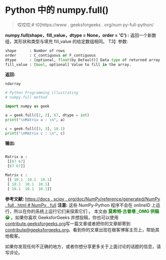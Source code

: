 # Python 中的 numpy.full()

> 哎哎哎:# t0]https://www . geeksforgeeks . org/num py-full-python/

**numpy.full(shape，fill_value，dtype = None，order = 'C') :** 返回一个新数组，其形状和类型与填充 fill_value 的给定数组相同。
T3】参数:

```py
shape      : Number of rows
order      : C_contiguous or F_contiguous
dtype      : [optional, float(by Default)] Data type of returned array.  
fill_value : [bool, optional] Value to fill in the array.

```

**返回:**

```py
ndarray

```

```py
# Python Programming illustrating
# numpy.full method

import numpy as geek

a = geek.full([2, 2], 67, dtype = int)
print("\nMatrix a : \n", a)

c = geek.full([3, 3], 10.1)
print("\nMatrix c : \n", c)
```

**输出:**

```py

Matrix a : 
 [[67 67]
 [67 67]]

Matrix c : 
 [[ 10.1  10.1  10.1]
 [ 10.1  10.1  10.1]
 [ 10.1  10.1  10.1]]

```

**参考文献:**
[https://docs . scipy . org/doc/NumPy/reference/generated/NumPy . full . html # NumPy . full](https://docs.scipy.org/doc/numpy/reference/generated/numpy.full.html#numpy.full)
**注意:**
这些 NumPy-Python 程序不会在 onlineID 上运行，所以在你的系统上运行它们来探索它们
。
本文由 <font color="green">**莫希特·古普塔 _OMG 供稿😀**</font> 。如果你喜欢 GeeksforGeeks 并想投稿，你也可以使用[contribute.geeksforgeeks.org](http://www.contribute.geeksforgeeks.org)写一篇文章或者把你的文章邮寄到 contribute@geeksforgeeks.org。看到你的文章出现在极客博客主页上，帮助其他极客。

如果你发现任何不正确的地方，或者你想分享更多关于上面讨论的话题的信息，请写评论。